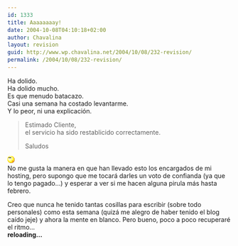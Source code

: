 ```yaml
---
id: 1333
title: Aaaaaaaay!
date: 2004-10-08T04:10:18+02:00
author: Chavalina
layout: revision
guid: http://www.wp.chavalina.net/2004/10/08/232-revision/
permalink: /2004/10/08/232-revision/
---
```

Ha dolido.  
Ha dolido mucho.  
Es que menudo batacazo.  
Casi una semana ha costado levantarme.  
Y lo peor, ni una explicación.

> Estimado Cliente,  
> el servicio ha sido restablicido correctamente.
> 
> Saludos

![emo](/imagenes/emoticonos/pensativo.gif)  
No me gusta la manera en que han llevado esto los encargados de mi hosting, pero supongo que me tocará darles un voto de confianda (ya que lo tengo pagado…) y esperar a ver si me hacen alguna pirula más hasta febrero.

Creo que nunca he tenido tantas cosillas para escribir (sobre todo personales) como esta semana (quizá me alegro de haber tenido el blog caído jeje) y ahora la mente en blanco. Pero bueno, poco a poco recuperaré el ritmo…  
**reloading…**